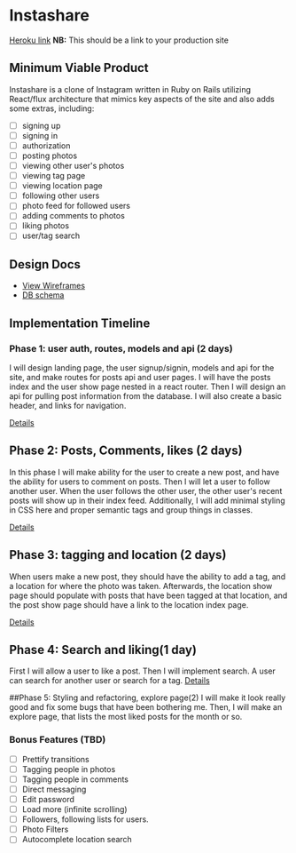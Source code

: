 # Instashare

[Heroku link][heroku] **NB:** This should be a link to your production site

[heroku]: http://instashareapp.herokuapp.com/

## Minimum Viable Product

Instashare is a clone of Instagram written in Ruby on Rails
utilizing React/flux architecture that mimics key aspects of the site and
also adds some extras, including:

- [ ] signing up
- [ ] signing in
- [ ] authorization
- [ ] posting photos
- [ ] viewing other user's photos
- [ ] viewing tag page
- [ ] viewing location page
- [ ] following other users
- [ ] photo feed for followed users
- [ ] adding comments to photos
- [ ] liking photos
- [ ] user/tag search

## Design Docs
* [View Wireframes][view]
* [DB schema][schema]

[view]: ./docs/views.md
[schema]: ./docs/schema.md

## Implementation Timeline

### Phase 1: user auth, routes, models and api (2 days)
 I will design landing page, the user signup/signin, models and api for the site,
 and make routes for posts api and user pages. I will have the posts index and
 the user show page nested in a react router. Then I will design an api for
 pulling post information from the database. I will also create a basic header,
 and links for navigation.

[Details][phase-one]

## Phase 2: Posts, Comments, likes (2 days)
In this phase I will make ability for the user to create a new post, and have
the ability for users to comment on posts. Then I will let a user to follow
another user. When the user follows the other user, the other user's
recent posts will show up in their index feed. Additionally, I will add
minimal styling in CSS here and proper semantic tags and group things in classes.

[Details][phase-two]

## Phase 3: tagging and location (2 days)
When users make a new post, they should have the ability to add a tag, and a
location for where the photo was taken.
Afterwards, the location show page should populate with posts that have been
tagged at that location, and the post show page should have a link to the
location index page.

[Details][phase-three]

## Phase 4: Search and liking(1 day)
First I will allow a user to like a post. Then I will implement search. A user
can search for another user or search for a tag.
[Details][phase-four]

##Phase 5: Styling and refactoring, explore page(2)
I will make it look really good and fix some bugs that have been
bothering me. Then, I will make an explore page, that lists the most liked
posts for the month or so.



### Bonus Features (TBD)
- [ ] Prettify transitions
- [ ] Tagging people in photos
- [ ] Tagging people in comments
- [ ] Direct messaging
- [ ] Edit password
- [ ] Load more (infinite scrolling)
- [ ] Followers, following lists for users.
- [ ] Photo Filters
- [ ] Autocomplete location search

[phase-one]: ./docs/phases/phase1.md
[phase-two]: ./docs/phases/phase2.md
[phase-three]: ./docs/phases/phase3.md
[phase-four]: ./docs/phases/phase4.md
